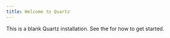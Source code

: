 ```yaml
---
title: Welcome to Quartz
---
```


This is a blank Quartz installation.
See the for how to get started.
